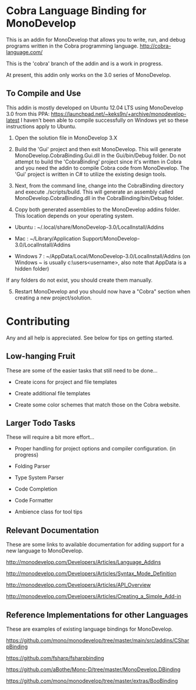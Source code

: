 Cobra Language Binding for MonoDevelop
======================================
This is an addin for MonoDevelop that allows you to write, run, and debug programs written in the Cobra programming language.
http://cobra-language.com/

This is the 'cobra' branch of the addin and is a work in progress.

At present, this addin only works on the 3.0 series of MonoDevelop.


To Compile and Use
------------------

This addin is mostly developed on Ubuntu 12.04 LTS using MonoDevelop 3.0 from this PPA: https://launchpad.net/~keks9n/+archive/monodevelop-latest
I haven't been able to compile successfully on Windows yet so these instructions apply to Ubuntu.

1) Open the solution file in MonoDevelop 3.X

2) Build the 'Gui' project and then exit MonoDevelop. This will generate MonoDevelop.CobraBinding.Gui.dll in the Gui/bin/Debug folder.  Do not attempt to build the 'CobraBinding' project since it's written in Cobra and you need the addin to compile Cobra code from MonoDevelop.  The 'Gui' project is written in C# to utilize the existing design tools.

3) Next, from the command line, change into the CobraBinding directory and execute ./scripts/build.  This will generate an assembly called MonoDevelop.CobraBinding.dll in the CobraBinding/bin/Debug folder.

4) Copy both generated assemblies to the MonoDevelop addins folder. This location depends on your operating system.

- Ubuntu : ~/.local/share/MonoDevelop-3.0/LocalInstall/Addins

- Mac : ~/Library/Application Support/MonoDevelop-3.0/LocalInstall/Addins

- Windows 7 : ~/AppData/Local/MonoDevelop-3.0/LocalInstall/Addins (on Windows ~ is usually c:\users\<username>, also note that AppData is a hidden folder)

If any folders do not exist, you should create them manually.

5) Restart MonoDevelop and you should now have a "Cobra" section when creating a new project/solution.


Contributing
============
Any and all help is appreciated.  See below for tips on getting started.


Low-hanging Fruit
-----------------
These are some of the easier tasks that still need to be done...

* Create icons for project and file templates

* Create additional file templates

* Create some color schemes that match those on the Cobra website.


Larger Todo Tasks
-----------------
These will require a bit more effort...

* Proper handling for project options and compiler configuration. (in progress)

* Folding Parser

* Type System Parser

* Code Completion

* Code Formatter

* Ambience class for tool tips

Relevant Documentation
----------------------
These are some links to available documentation for adding support for a new language to MonoDevelop.

http://monodevelop.com/Developers/Articles/Language_Addins

http://monodevelop.com/Developers/Articles/Syntax_Mode_Definition

http://monodevelop.com/Developers/Articles/API_Overview

http://monodevelop.com/Developers/Articles/Creating_a_Simple_Add-in


Reference Implementations for other Languages
---------------------------------------------
These are examples of existing language bindings for MonoDevelop.

https://github.com/mono/monodevelop/tree/master/main/src/addins/CSharpBinding

https://github.com/fsharp/fsharpbinding

https://github.com/aBothe/Mono-D/tree/master/MonoDevelop.DBinding

https://github.com/mono/monodevelop/tree/master/extras/BooBinding
